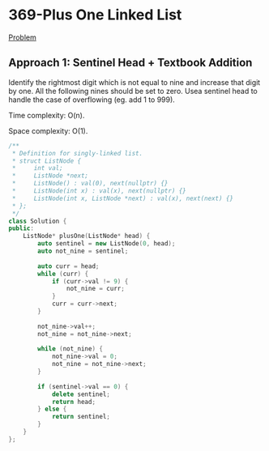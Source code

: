 # 369-Plus One Linked List

[Problem](https://leetcode.com/problems/plus-one-linked-list/)

## Approach 1: Sentinel Head + Textbook Addition

Identify the rightmost digit which is not equal to nine and increase that digit by one. All the following nines should be set to zero. Usea sentinel head to handle the case of overflowing (eg. add 1 to 999).

Time complexity: O(n).

Space complexity: O(1).

```c++
/**
 * Definition for singly-linked list.
 * struct ListNode {
 *     int val;
 *     ListNode *next;
 *     ListNode() : val(0), next(nullptr) {}
 *     ListNode(int x) : val(x), next(nullptr) {}
 *     ListNode(int x, ListNode *next) : val(x), next(next) {}
 * };
 */
class Solution {
public:
    ListNode* plusOne(ListNode* head) {
        auto sentinel = new ListNode(0, head);
        auto not_nine = sentinel;
        
        auto curr = head;
        while (curr) {
            if (curr->val != 9) {
                not_nine = curr;
            }
            curr = curr->next;
        }
        
        not_nine->val++;
        not_nine = not_nine->next;
        
        while (not_nine) {
            not_nine->val = 0;
            not_nine = not_nine->next;
        }
        
        if (sentinel->val == 0) {
            delete sentinel;
            return head;
        } else {
            return sentinel;
        }
    }
};
```
